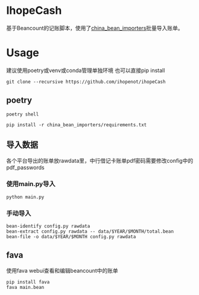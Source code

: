 # IhopeCash

基于Beancount的记账脚本，使用了[china_bean_importers](https://github.com/jiegec/china_bean_importers)批量导入账单。

# Usage
建议使用poetry或venv或conda管理单独环境
也可以直接pip install

```
git clone --recursive https://github.com/ihopenot/ihopeCash
```

## poetry
```
poetry shell

pip install -r china_bean_importers/requirements.txt
```

## 导入数据
各个平台导出的账单放rawdata里，中行借记卡账单pdf密码需要修改config中的pdf_passwords

### 使用main.py导入
```
python main.py
```

### 手动导入
```
bean-identify config.py rawdata
bean-extract config.py rawdata -- data/$YEAR/$MONTH/total.bean
bean-file -o data/$YEAR/$MONTH config.py rawdata
```

## fava
使用fava webui查看和编辑beancount中的账单
```
pip install fava
fava main.bean
```